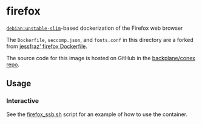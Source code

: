 # firefox

[`debian:unstable-slim`](https://hub.docker.com/_/debian/)-based dockerization of the Firefox web browser

The `Dockerfile`, `seccomp.json`, and `fonts.conf` in this directory are a forked from [jessfraz' firefox Dockerfile](https://github.com/jessfraz/dockerfiles/tree/master/firefox).

The source code for this image is hosted on GitHub in the [backplane/conex repo](https://github.com/backplane/conex/tree/main/firefox).

## Usage

### Interactive

See the [firefox_ssb.sh](firefox_ssb.sh) script for an example of how to use the container.
